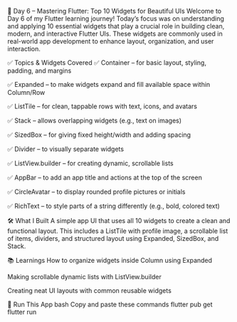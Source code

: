 🚀 Day 6 – Mastering Flutter: Top 10 Widgets for Beautiful UIs
Welcome to Day 6 of my Flutter learning journey!
Today’s focus was on understanding and applying 10 essential widgets that play a crucial role in building clean, modern, and interactive Flutter UIs. These widgets are commonly used in real-world app development to enhance layout, organization, and user interaction.

✅ Topics & Widgets Covered
✅ Container – for basic layout, styling, padding, and margins

✅ Expanded – to make widgets expand and fill available space within Column/Row

✅ ListTile – for clean, tappable rows with text, icons, and avatars

✅ Stack – allows overlapping widgets (e.g., text on images)

✅ SizedBox – for giving fixed height/width and adding spacing

✅ Divider – to visually separate widgets

✅ ListView.builder – for creating dynamic, scrollable lists

✅ AppBar – to add an app title and actions at the top of the screen

✅ CircleAvatar – to display rounded profile pictures or initials

✅ RichText – to style parts of a string differently (e.g., bold, colored text)



🛠 What I Built
A simple app UI that uses all 10 widgets to create a clean and functional layout.
This includes a ListTile with profile image, a scrollable list of items, dividers, and structured layout using Expanded, SizedBox, and Stack.

📚 Learnings
How to organize widgets inside Column using Expanded

Making scrollable dynamic lists with ListView.builder

Creating neat UI layouts with common reusable widgets

🔗 Run This App
bash
Copy and paste these commands
flutter pub get
flutter run
